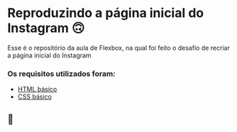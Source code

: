 # Reproduzindo a página inicial do Instagram 🙃

Esse é o repositório da aula de Flexbox, na qual foi feito o desafio de recriar a página inicial do Instagram

### Os requisitos utilizados foram:

* [HTML básico](https://www.w3schools.com/html/)
* [CSS básico](https://developer.mozilla.org/pt-BR/docs/Web/CSS)

## 🚀 
